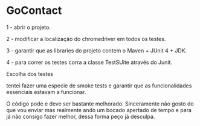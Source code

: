 # GoContact

1 - abrir o projeto.

2 - modificar a localização do chromedriver em todos os testes.

3 - garantir que as libraries do projeto contem o Maven + JUnit 4 + JDK.

4 - para correr os testes corra a classe TestSUite através do Junit.



Escolha dos testes

tentei fazer uma especie de smoke tests e garantir que as funcionalidades essenciais estavam a funcionar.

O código pode e deve ser bastante melhorado. Sinceramente não gosto do que vou enviar mas realmente ando um bocado apertado de tempo e para já não consigo fazer melhor, dessa forma peço já desculpa.
